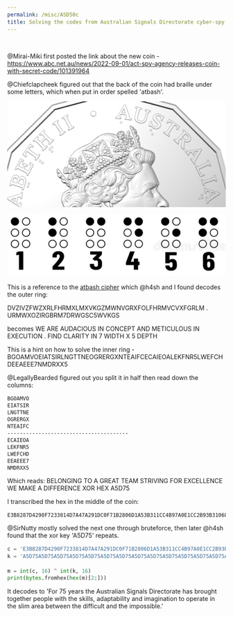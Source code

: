 ```yaml
---
permalink: /misc/ASD50c
title: Solving the codes from Australian Signals Directorate cyber-spy agency's 75th anniversary 50c coin with UQ Cyber Squad
---
```


<br>

@Mirai-Miki first posted the link about the new coin - <https://www.abc.net.au/news/2022-09-01/act-spy-agency-releases-coin-with-secret-code/101391964>

@Chiefclapcheek figured out that the back of the coin had braille under some letters, which when put in order spelled 'atbash'.

![image](https://raw.githubusercontent.com/Connor-McCartney/Connor-McCartney.github.io/main/_pages/misc/images/backofcoin.png)

![image](https://raw.githubusercontent.com/Connor-McCartney/Connor-McCartney.github.io/main/_pages/misc/images/braille.png)

This is a reference to the [atbash cipher](https://www.dcode.fr/atbash-cipher) which @h4sh and I found decodes the outer ring:

DVZIVZFWZXRLFHRMXLMXVKGZMWNVGRXFOLFHRMVCVXFGRLM . URMWXOZIRGBRM7DRWGSC5WVKGS

becomes WE ARE AUDACIOUS IN CONCEPT AND METICULOUS IN EXECUTION . FIND CLARITY IN 7 WIDTH X 5 DEPTH

This is a hint on how to solve the inner ring - BGOAMVOEIATSIRLNGTTNEOGRERGXNTEAIFCECAIEOALEKFNR5LWEFCHDEEAEEE7NMDRXX5

@LegallyBearded figured out you split it in half then read down the columns:

```
BGOAMVO
EIATSIR
LNGTTNE
OGRERGX
NTEAIFC
---------------------------------------
ECAIEOA
LEKFNR5
LWEFCHD
EEAEEE7
NMDRXX5
```

Which reads: BELONGING TO A GREAT TEAM STRIVING FOR EXCELLENCE WE MAKE A DIFFERENCE XOR HEX A5D75

I transcribed the hex in the middle of the coin:

```
E3B8287D4290F7233814D7A47A291DC0F71B2806D1A53B311CC4B97A0E1CC2B93B31068593332F10C6A3352F14D1B27A3514D6F7382F1AD0B0322955D1B83D3801CDB2287D05C0B82A311085A033291D85A3323855D6BC333119D6FB7A3C11C4A72E3C17CCBB33290C85B6343955CCBA3B3A1CCBB62E341ACBF72E3255CAA73F2F14D1B27A341B85A3323855D6BB333055C4A53F3C55C7B22E2A10C0B97A291DC0F73E3413C3BE392819D1F73B331185A3323855CCBA2A3206D6BE3831108B
```

@SirNutty mostly solved the next one through bruteforce, then later @h4sh found that the xor key 'A5D75' repeats.

```py
c = 'E3B8287D4290F7233814D7A47A291DC0F71B2806D1A53B311CC4B97A0E1CC2B93B31068593332F10C6A3352F14D1B27A3514D6F7382F1AD0B0322955D1B83D3801CDB2287D05C0B82A311085A033291D85A3323855D6BC333119D6FB7A3C11C4A72E3C17CCBB33290C85B6343955CCBA3B3A1CCBB62E341ACBF72E3255CAA73F2F14D1B27A341B85A3323855D6BB333055C4A53F3C55C7B22E2A10C0B97A291DC0F73E3413C3BE392819D1F73B331185A3323855CCBA2A3206D6BE3831108B'
k = 'A5D75A5D75A5D75A5D75A5D75A5D75A5D75A5D75A5D75A5D75A5D75A5D75A5D75A5D75A5D75A5D75A5D75A5D75A5D75A5D75A5D75A5D75A5D75A5D75A5D75A5D75A5D75A5D75A5D75A5D75A5D75A5D75A5D75A5D75A5D75A5D75A5D75A5D75A5D75A5D75A5D75A5D75A5D75A5D75A5D75A5D75A5D75A5D75A5D75A5D75A5D75A5D75A5D75A5D75A5D75A5D75A5D75A5D75A5D75A5D75A5D75A5D75A5D75A5D75A5D75A5D75A5D75A5D75A5D75A5D75A5D75A5D75A5D75A5D75A5D75A5D75A5'

m = int(c, 16) ^ int(k, 16)
print(bytes.fromhex(hex(m)[2:]))
```

It decodes to 'For 75 years the Australian Signals Directorate has brought together people with the skills, adaptability and imagination to operate in the slim area between the difficult and the impossible.'

